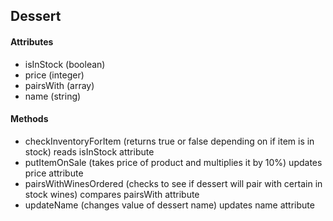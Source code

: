 ## Dessert
#### Attributes
- isInStock (boolean)
- price (integer)
- pairsWith (array)
- name (string)

#### Methods
- checkInventoryForItem (returns true or false depending on if item is in stock) reads isInStock attribute
- putItemOnSale (takes price of product and multiplies it by 10%) updates price attribute
- pairsWithWinesOrdered (checks to see if dessert will pair with certain in stock wines) compares pairsWith attribute
- updateName (changes value of dessert name) updates name attribute
